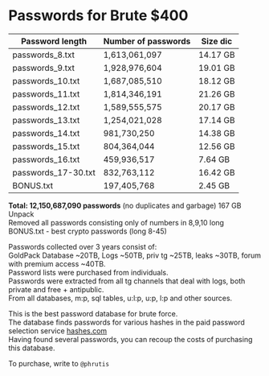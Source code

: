 # Passwords for Brute $400

| Password length | Number of passwords | Size dic |
|------------|----------|----------|
| passwords_8.txt | 1,613,061,097 | 14.17 GB |
| passwords_9.txt | 1,928,976,604 | 19.01 GB |
| passwords_10.txt | 1,687,085,510 | 18.12 GB |
| passwords_11.txt | 1,814,346,191 | 21.26 GB |
| passwords_12.txt | 1,589,555,575 | 20.17 GB |
| passwords_13.txt | 1,254,021,028 | 17.14 GB |
| passwords_14.txt | 981,730,250 | 14.38 GB |
| passwords_15.txt | 804,364,044 | 12.56 GB |
| passwords_16.txt | 459,936,517 | 7.64 GB |
| passwords_17-30.txt | 832,763,112 | 16.42 GB |
| BONUS.txt | 197,405,768 | 2.45 GB |

<b>Total: 12,150,687,090 passwords</b> (no duplicates and garbage) 167 GB Unpack<br>
Removed all passwords consisting only of numbers in 8,9,10 long<br>
BONUS.txt - best crypto passwords (long 8-45)<br>

Passwords collected over 3 years consist of:<br>
GoldPack Database ~20TB, Logs ~50TB, priv tg ~25TB, leaks ~30TB, forum with premium access ~40TB.<br>
Password lists were purchased from individuals.<br>
Passwords were extracted from all tg channels that deal with logs, both private and free + antipublic. <br>
From all databases, m:p, sql tables, u:l:p, u:p, l:p and other sources.<br>

This is the best password database for brute force.<br>
The database finds passwords for various hashes in the paid password selection service [hashes.com](https://hashes.com/en/escrow/view)<br>
Having found several passwords, you can recoup the costs of purchasing this database.


To purchase, write to ```@phrutis```
